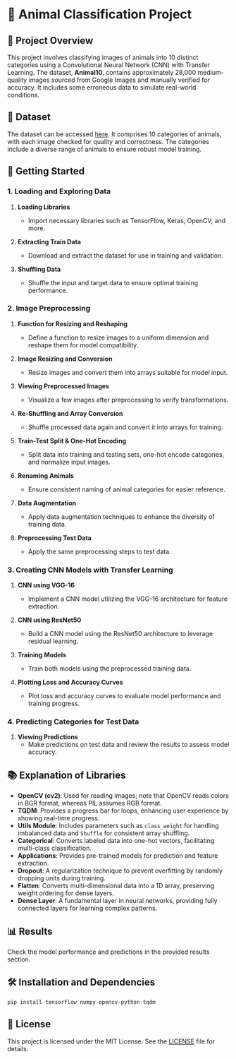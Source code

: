 
# 🐾 Animal Classification Project

## 📜 Project Overview

This project involves classifying images of animals into 10 distinct categories using a Convolutional Neural Network (CNN) with Transfer Learning. The dataset, **Animal10**, contains approximately 28,000 medium-quality images sourced from Google Images and manually verified for accuracy. It includes some erroneous data to simulate real-world conditions.

## 📂 Dataset

The dataset can be accessed [here](https://www.kaggle.com/datasets/alessiocorrado99/animals10). It comprises 10 categories of animals, with each image checked for quality and correctness. The categories include a diverse range of animals to ensure robust model training.

## 🚀 Getting Started

### 1. Loading and Exploring Data

1. **Loading Libraries**
   - Import necessary libraries such as TensorFlow, Keras, OpenCV, and more.

2. **Extracting Train Data**
   - Download and extract the dataset for use in training and validation.

3. **Shuffling Data**
   - Shuffle the input and target data to ensure optimal training performance.

### 2. Image Preprocessing

1. **Function for Resizing and Reshaping**
   - Define a function to resize images to a uniform dimension and reshape them for model compatibility.

2. **Image Resizing and Conversion**
   - Resize images and convert them into arrays suitable for model input.

3. **Viewing Preprocessed Images**
   - Visualize a few images after preprocessing to verify transformations.

4. **Re-Shuffling and Array Conversion**
   - Shuffle processed data again and convert it into arrays for training.

5. **Train-Test Split & One-Hot Encoding**
   - Split data into training and testing sets, one-hot encode categories, and normalize input images.

6. **Renaming Animals**
   - Ensure consistent naming of animal categories for easier reference.

7. **Data Augmentation**
   - Apply data augmentation techniques to enhance the diversity of training data.

8. **Preprocessing Test Data**
   - Apply the same preprocessing steps to test data.

### 3. Creating CNN Models with Transfer Learning

1. **CNN using VGG-16**
   - Implement a CNN model utilizing the VGG-16 architecture for feature extraction.

2. **CNN using ResNet50**
   - Build a CNN model using the ResNet50 architecture to leverage residual learning.

3. **Training Models**
   - Train both models using the preprocessed training data.

4. **Plotting Loss and Accuracy Curves**
   - Plot loss and accuracy curves to evaluate model performance and training progress.

### 4. Predicting Categories for Test Data

1. **Viewing Predictions**
   - Make predictions on test data and review the results to assess model accuracy.

## 📚 Explanation of Libraries

- **OpenCV (cv2)**: Used for reading images; note that OpenCV reads colors in BGR format, whereas PIL assumes RGB format.
- **TQDM**: Provides a progress bar for loops, enhancing user experience by showing real-time progress.
- **Utils Module**: Includes parameters such as `class_weight` for handling imbalanced data and `Shuffle` for consistent array shuffling.
- **Categorical**: Converts labeled data into one-hot vectors, facilitating multi-class classification.
- **Applications**: Provides pre-trained models for prediction and feature extraction.
- **Dropout**: A regularization technique to prevent overfitting by randomly dropping units during training.
- **Flatten**: Converts multi-dimensional data into a 1D array, preserving weight ordering for dense layers.
- **Dense Layer**: A fundamental layer in neural networks, providing fully connected layers for learning complex patterns.

## 📊 Results

Check the model performance and predictions in the provided results section.

## 🛠️ Installation and Dependencies

```bash
pip install tensorflow numpy opencv-python tqdm
```

## 📄 License

This project is licensed under the MIT License. See the [LICENSE](LICENSE) file for details.

